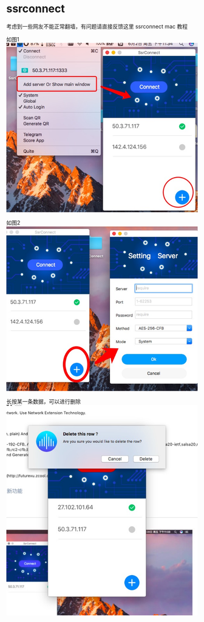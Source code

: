 # ssrconnect
考虑到一些网友不能正常翻墙，有问题请直接反馈这里
ssrconnect mac 教程

如图1
![screenshot](2.png)

如图2
![screenshot](1.png)


长按某一条数据，可以进行删除
![screenshot](3.png)
